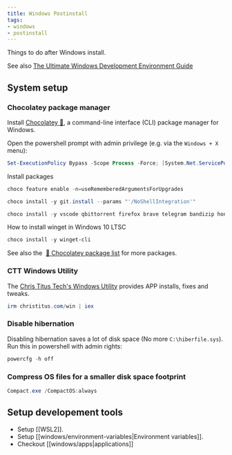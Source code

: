 ```yaml
---
title: Windows Postinstall
tags:
- windows
- postinstall
---
```


Things to do after Windows install.

See also [The Ultimate Windows Development Environment Guide](https://unicorn-utterances.com/posts/ultimate-windows-development-environment-guide)

## System setup

### Chocolatey package manager

Install [Chocolatey 🍫](https://chocolatey.org/), a command-line interface (CLI) package manager for Windows.

Open the powershell prompt with admin privilege (e.g. via the `Windows + X` menu):

```powershell
Set-ExecutionPolicy Bypass -Scope Process -Force; [System.Net.ServicePointManager]::SecurityProtocol = [System.Net.ServicePointManager]::SecurityProtocol -bor 3072; iex ((New-Object System.Net.WebClient).DownloadString('https://community.chocolatey.org/install.ps1'))
```

Install packages

```powershell
choco feature enable -n=useRememberedArgumentsForUpgrades

choco install -y git.install --params "'/NoShellIntegration'"

choco install -y vscode qbittorrent firefox brave telegram bandizip honeyview potplayer lavfilters yt-dlp ffmpeg crystaldiskinfo directx vcredist-all hugo-extended sudo starship obsidian nerd-fonts-firacode nerd-fonts-hack github-desktop tabby
```

How to install winget in Windows 10 LTSC

```powershell
choco install -y winget-cli
```

See also the  [🍫 Chocolatey package list](https://chocolatey.org/packages) for more packages.

### CTT Windows Utility

The [Chris Titus Tech's Windows Utility](https://github.com/ChrisTitusTech/winutil) provides APP installs, fixes and tweaks.

```powershell
irm christitus.com/win | iex
```

### Disable hibernation

Disabling hibernation saves a lot of disk space (No more `C:\hiberfile.sys`). Run this in powershell with admin rights:

```powershell
powercfg -h off
```

### Compress OS files for a smaller disk space footprint

```powershell
Compact.exe /CompactOS:always
```

## Setup developement tools

+ Setup [[WSL2]].
+ Setup [[windows/environment-variables|Environment variables]].
+ Checkout [[windows/apps|applications]]
